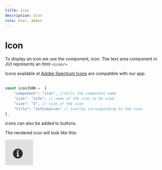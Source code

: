```yaml
---
title: Icon
description: Icon
role: User, Admin
---
```

# Icon

To display an icon we use the component, icon.
The text area component in JUI represents an html `<icon/>`.

Icons available at [Adobe Spectrum Icons](https://spectrum.adobe.com/page/icons/) are compatible with our app. 

```js title="icon.js"

const iconJSON =  {
    "component": "icon", //tells the component name
    "icon": "info", // name of the icon to be used
    "size": "S", // size of the icon
    "title": "Information" // tooltip corresponding to the icon.
},

```

icons can also be added to buttons. 

The rendered icon will look like this:

![icon](./imgs/info_icon.png "Icon")
